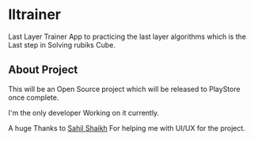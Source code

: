 # lltrainer

Last Layer Trainer App to practicing the last layer algorithms which is the Last step in Solving rubiks Cube.

## About Project

This will be an Open Source project which will be released to PlayStore once complete.

I'm the only developer Working on it currently.

A huge Thanks to <a href="https://github.com/Thug-coder">Sahil Shaikh</a> For helping me with UI/UX for the project.
